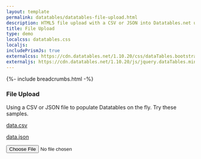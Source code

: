 ```yaml
---
layout: template
permalink: datatables/datatables-file-upload.html
description: HTML5 file upload with a CSV or JSON into Datatables.net using Javascript
title: File Upload
type: demo
localcss: datatables.css
localjs: 
includePrismJs: true
externalcss: https://cdn.datatables.net/1.10.20/css/dataTables.bootstrap4.min.css
externaljs: https://cdn.datatables.net/1.10.20/js/jquery.dataTables.min.js
---
```


{%- include breadcrumbs.html -%}

<style>
	#fileSize {
		display: none;
	}
</style>

<h3>File Upload</h3>
<p>Using a CSV or JSON file to populate Datatables on the fly. Try these samples.</p>
<p><a href="https://raw.githubusercontent.com/peterbenoit/cdn/master/data/datatables/data.csv" download>data.csv</a></p>
<p><a href="https://raw.githubusercontent.com/peterbenoit/cdn/master/data/datatables/data.json" download>data.json</a></p>
<form>
	<input type="file"> <span id="fileSize">total size: 0</span>
</form>
<table id="results"></table>
<script src="https://cdnjs.cloudflare.com/ajax/libs/jquery/3.4.1/jquery.min.js"></script>
<script src="https://cdn.datatables.net/1.10.20/js/jquery.dataTables.min.js"></script>
<!-- <script src="https://cdn.datatables.net/v/bs4-4.1.1/dt-1.10.20/datatables.min.js"></script> -->
<script>
		function CSVToJSON( csvData ) {
		var data = CSVToArray( csvData ),
			objData = [];
		for ( var i = 1; i < data.length; i++ ) {
			objData[ i - 1 ] = {};
			for ( var k = 0; k < data[ 0 ].length && k < data[ i ].length; k++ ) {
				var key = data[ 0 ][ k ];
				objData[ i - 1 ][ key ] = data[ i ][ k ]
			}
		}
		return JSON.stringify( objData ).replace( /},/g, "},\r\n" );;
		}

		function CSVToArray( csvData, delimiter ) {
		delimiter = ( delimiter || ',' );
		var pattern = new RegExp( ( '(\\' + delimiter + '|\\r?\\n|\\r|^)' + '(?:\'([^\']*(?:\'\'[^\']*)*)\'|' + '([^\'\\' + delimiter + '\\r\\n]*))' ), 'gi' ),
			data = [
				[]
			],
			matches = null,
			matchedDelimiter = '';
		while ( matches = pattern.exec( csvData ) ) {
			matchedDelimiter = matches[ 1 ];
			if ( matchedDelimiter.length && ( matchedDelimiter != delimiter ) ) {
				data.push( [] );
			}
			if ( matches[ 2 ] ) {
				matchedDelimiter = matches[ 2 ].replace( new RegExp( "\"\"", "g" ), "\"" );
			} else {
				matchedDelimiter = matches[ 3 ];
			}
			data[ data.length - 1 ].push( matchedDelimiter );
		}
		return ( data );
		}
		$( 'input[type="file"]' ).on( 'change', function( e ) {
		$( 'body' ).remove( 'pre' ).append( '<pre/>' );
		if ( $.fn.DataTable.isDataTable( '#results' ) ) {
			$( '#results' ).DataTable().clear().destroy();
		}
		var files = $( this )[ 0 ].files,
			file = files[ 0 ],
			bytes = file.size,
			output = bytes + ' bytes',
			extension = file.name.substr( file.name.lastIndexOf( '.' ) + 1, file.name.length ).toLowerCase(),
			reader = new FileReader(),
			result = null,
			arr = [];
		if ( -1 === [ 'csv', 'json' ].indexOf( extension ) ) {
			alert( 'CSV and JSON files are currently supported' );
			return false;
		}
		reader.onload = function( e ) {
			var result = e.target.result;
			$( 'pre' )[ 0 ].textContent = e.target.result;
			if ( 'csv' === extension ) {
				result = $.parseJSON( CSVToJSON( result ) );
			}
			if ( 'json' === extension ) {
				result = $.parseJSON( result );
			}
			$( '#results' ).DataTable( {
				data: result,
				columns: [ {
					data: 'name',
					defaultContent: 'missing'
				}, {
					data: 'title',
					defaultContent: 'missing'
				}, {
					data: 'location',
					defaultContent: 'missing'
				}, {
					data: 'score',
					defaultContent: 'missing'
				}, {
					data: 'date',
					defaultContent: 'missing'
				}, {
					data: 'salary',
					defaultContent: 'missing'
				} ],
			} );
		}
		reader.readAsText( file );
		for ( var aMultiples = [ 'KiB', 'MiB', 'GiB', 'TiB', 'PiB', 'EiB', 'ZiB', 'YiB' ],
				nMultiple = 0,
				nApprox = bytes / 1024; nApprox > 1; nApprox /= 1024, nMultiple++ ) {
			output = nApprox.toFixed( 3 ) + ' ' + aMultiples[ nMultiple ] + ' (' + bytes + ' bytes)';
		}
		$( '#fileSize' ).show().text( output );
		} );
</script>